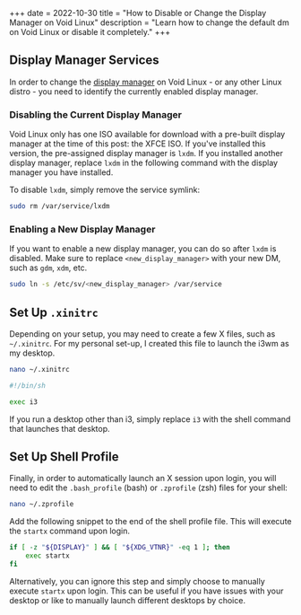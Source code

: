 +++
date = 2022-10-30
title = "How to Disable or Change the Display Manager on Void Linux"
description = "Learn how to change the default dm on Void Linux or disable it completely."
+++

## Display Manager Services

In order to change the [display 
manager](https://en.wikipedia.org/wiki/Display_manager) on Void Linux - or any 
other Linux distro - you need to identify the currently enabled display manager.

### Disabling the Current Display Manager

Void Linux only has one ISO available for download with a pre-built display 
manager at the time of this post: the XFCE ISO. If you've installed this 
version, the pre-assigned display manager is `lxdm`. If you installed another 
display manager, replace `lxdm` in the following command with the display 
manager you have installed.

To disable `lxdm`, simply remove the service symlink:

```bash
sudo rm /var/service/lxdm
```

### Enabling a New Display Manager

If you want to enable a new display manager, you can do so after `lxdm` is 
disabled. Make sure to replace `<new_display_manager>` with your new DM, such as 
`gdm`, `xdm`, etc.


```bash
sudo ln -s /etc/sv/<new_display_manager> /var/service
```

## Set Up  `.xinitrc`

Depending on your setup, you may need to create a few X files, such as 
`~/.xinitrc`. For my personal set-up, I created this file to launch the i3wm as 
my desktop.

```bash
nano ~/.xinitrc
```

```bash
#!/bin/sh

exec i3
```

If you run a desktop other than i3, simply replace `i3` with the shell command 
that launches that desktop.

## Set Up Shell Profile

Finally, in order to automatically launch an X session upon login, you will need 
to edit the `.bash_profile` (bash) or `.zprofile` (zsh) files for your 
shell:

```bash
nano ~/.zprofile
```

Add the following snippet to the end of the shell profile file. This will 
execute the `startx` command upon login.

```bash
if [ -z "${DISPLAY}" ] && [ "${XDG_VTNR}" -eq 1 ]; then
	exec startx
fi
```

Alternatively, you can ignore this step and simply choose to manually execute 
`startx` upon login. This can be useful if you have issues with your desktop or 
like to manually launch different desktops by choice.
